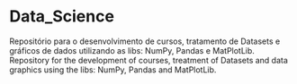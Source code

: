 # Data_Science
Repositório para o desenvolvimento de cursos, tratamento de Datasets e gráficos de dados utilizando as libs: NumPy, Pandas e MatPlotLib. Repository for the development of courses, treatment of Datasets and data graphics using the libs: NumPy, Pandas and MatPlotLib.

